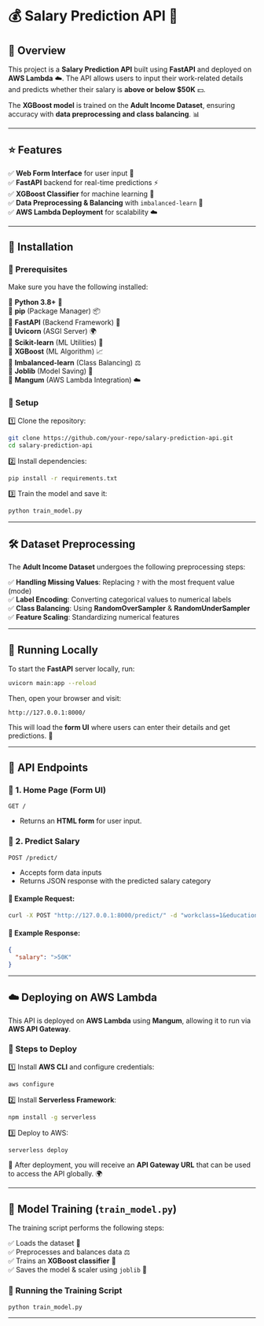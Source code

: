 # 💰 Salary Prediction API 🚀

## 📝 Overview  

This project is a **Salary Prediction API** built using **FastAPI** and deployed on **AWS Lambda** ☁️. The API allows users to input their work-related details and predicts whether their salary is **above or below $50K** 💵.  

The **XGBoost model** is trained on the **Adult Income Dataset**, ensuring accuracy with **data preprocessing and class balancing**. 📊  

---

## ⭐ Features  

✅ **Web Form Interface** for user input 📝  
✅ **FastAPI** backend for real-time predictions ⚡  
✅ **XGBoost Classifier** for machine learning 🤖  
✅ **Data Preprocessing & Balancing** with `imbalanced-learn` 🔄  
✅ **AWS Lambda Deployment** for scalability ☁️  

---

## 📌 Installation  

### 🔹 Prerequisites  

Make sure you have the following installed:  

🔹 **Python 3.8+** 🐍  
🔹 **pip** (Package Manager) 📦  
🔹 **FastAPI** (Backend Framework) 🚀  
🔹 **Uvicorn** (ASGI Server) 🌍  
🔹 **Scikit-learn** (ML Utilities) 🔢  
🔹 **XGBoost** (ML Algorithm) 📈  
🔹 **Imbalanced-learn** (Class Balancing) ⚖️  
🔹 **Joblib** (Model Saving) 💾  
🔹 **Mangum** (AWS Lambda Integration) ☁️  

### 🔹 Setup  

1️⃣ Clone the repository:  
   ```sh
   git clone https://github.com/your-repo/salary-prediction-api.git
   cd salary-prediction-api
   ```
2️⃣ Install dependencies:  
   ```sh
   pip install -r requirements.txt
   ```
3️⃣ Train the model and save it:  
   ```sh
   python train_model.py
   ```

---

## 🛠 Dataset Preprocessing  

The **Adult Income Dataset** undergoes the following preprocessing steps:  

✅ **Handling Missing Values**: Replacing `?` with the most frequent value (mode)  
✅ **Label Encoding**: Converting categorical values to numerical labels  
✅ **Class Balancing**: Using **RandomOverSampler** & **RandomUnderSampler**  
✅ **Feature Scaling**: Standardizing numerical features  

---

## 🚀 Running Locally  

To start the **FastAPI** server locally, run:  

```sh
uvicorn main:app --reload
```

Then, open your browser and visit:  

```
http://127.0.0.1:8000/
```

This will load the **form UI** where users can enter their details and get predictions. 🎯  

---

## 🔗 API Endpoints  

### 📌 1. Home Page (Form UI)  

```
GET /
```

- Returns an **HTML form** for user input.  

### 📌 2. Predict Salary  

```
POST /predict/
```

- Accepts form data inputs  
- Returns JSON response with the predicted salary category  

#### 📌 Example Request:  

```sh
curl -X POST "http://127.0.0.1:8000/predict/" -d "workclass=1&education=2&occupation=3&sex=0&hours_per_week=40"
```

#### 📌 Example Response:  

```json
{
  "salary": ">50K"
}
```

---

## ☁️ Deploying on AWS Lambda  

This API is deployed on **AWS Lambda** using **Mangum**, allowing it to run via **AWS API Gateway**.  

### 🚀 Steps to Deploy  

1️⃣ Install **AWS CLI** and configure credentials:  
   ```sh
   aws configure
   ```
2️⃣ Install **Serverless Framework**:  
   ```sh
   npm install -g serverless
   ```
3️⃣ Deploy to AWS:  
   ```sh
   serverless deploy
   ```

🔹 After deployment, you will receive an **API Gateway URL** that can be used to access the API globally. 🌍  

---

## 🎯 Model Training (`train_model.py`)  

The training script performs the following steps:  

✅ Loads the dataset 📂  
✅ Preprocesses and balances data ⚖️  
✅ Trains an **XGBoost classifier** 🤖  
✅ Saves the model & scaler using `joblib` 💾  

### 🔹 Running the Training Script  

```sh
python train_model.py
```

---


